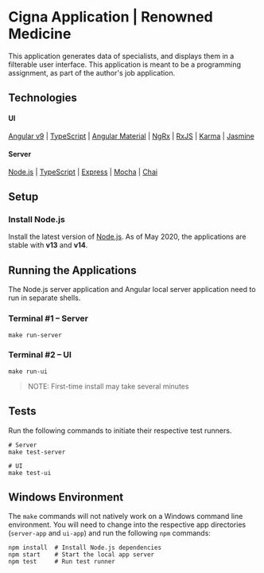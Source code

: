 # Cigna Application | Renowned Medicine
This application generates data of specialists, and displays them in a filterable user interface.
This application is meant to be a programming assignment, as part of the author's job application.

## Technologies
#### UI
[Angular v9](https://angular.io/docs) | [TypeScript](https://www.typescriptlang.org/docs/home.html) |
[Angular Material](https://material.angular.io/components/categories) | [NgRx](https://ngrx.io/docs) |
[RxJS](https://rxjs.dev/api) | [Karma](https://karma-runner.github.io/5.0/intro/how-it-works.html) |
[Jasmine](https://jasmine.github.io/pages/docs_home.html)
#### Server
[Node.js](https://nodejs.org/en/download/current/) | [TypeScript](https://www.typescriptlang.org/docs/home.html) |
[Express](https://expressjs.com/en/4x/api.html) | [Mocha](https://mochajs.org/#getting-started) |
[Chai](https://www.chaijs.com/api/)


## Setup
### Install Node.js
Install the latest version of [Node.js](https://nodejs.org/en/download/current/).
As of May 2020, the applications are stable with **v13** and **v14**.

## Running the Applications
The Node.js server application and Angular local server application need to 
run in separate shells.

### Terminal #1 – Server
```
make run-server
```

### Terminal #2 – UI
```
make run-ui
```
> NOTE: First-time install may take several minutes

## Tests
Run the following commands to initiate their respective test runners.
```
# Server
make test-server

# UI
make test-ui
```

## Windows Environment
The `make` commands will not natively work on a Windows command line environment.
You will need to change into the respective app directories (`server-app` and `ui-app`) and run the
following `npm` commands:
```
npm install  # Install Node.js dependencies
npm start    # Start the local app server
npm test     # Run test runner
```
